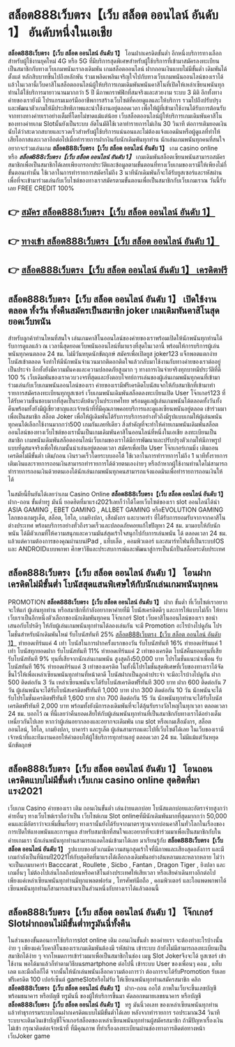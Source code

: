 # สล็อต888เว็บตรง【เว็บ สล็อต ออนไลน์ อันดับ 1】   อันดับหนึ่งในเอเชีย 

**สล็อต888เว็บตรง【เว็บ สล็อต ออนไลน์ อันดับ 1】** โอนฝากเครดิตขั้นต่ำ  อีกหนึ่งบริการทางเลือกสำหรับผู้ใช้งานยุคใหม่ 4G หรือ 5G ที่มีบริการสุดพิเศษสำหรับผู้ใช้บริการที่เข้ามาสมัครลงทะเบียนเป็นสมาชิกกับทางเว็บเกมพนันเราลงเดิมพัน เกมสล็อตออนไลน์ ฝากถอนเงินแบบไม่มีขั้นต่ำ เดิมพันได้ตั้งแต่ หลักสิบบาทขึ้นไปถึงหลักพัน ร่วมเพลิดเพลินเจริญใจไปกับทางเว็บเกมพนันออนไลน์ของเราได้แล้วในเวลานี้เว็บคาสิโนสล็อตออนไลน์ผู้ให้บริการเกมเดิมพันพนันคาสิโนที่เปิดให้เหล่าเซียนพนันทุกท่านได้ใช้บริการมายาวนานมากกว่า 5 ปี มีภาพกราฟฟิกที่สมจริงและสวยงาม ระบบ 3 มิติ
อีกทั้งทางค่ายของเรายังมี โปรแกรมเมอร์มืออาชีพการสร้างเว็บไซต์ที่คอยดูแลและให้บริการ  รวมไปถึงปรับปรุงและพัฒนาตัวเกมให้มีประสิทธิภาพและน่าใช้งานอยู่ตลอดเวลา เพื่อให้ผู้ที่เข้ามาใช้งานได้รับการต้อนรับจากทางทางค่ายเราอย่างเต็มที่โดยไม่ขาดแม้แต่น้อย เว็บสล็อตออนไลน์ผู้ให้บริการเกมเดิมพันคาสิโนของทางค่ายเกม Slotนั้นยังเป็นระบบ อัตโนมัติใช้เวลาทำรายการไม่เกิน 30 วินาที ต่อการเติมยอดเงิน นับได้ว่าสะดวกสบายและรวดเร็วสำหรับผู้ใช้บริการแน่นอนและไม่ต้องแจ้งแอดมินหรือผู้ดูแลที่ทำให้เสียโอกาสและเวลาอีกต่อไปเมื่อทำรายการฝากงินกับนักเดิมพันทุกท่าน
นักเล่นเกมพนันทุกคนที่สนใจอยากจะร่วมเล่นเกม **สล็อต888เว็บตรง【เว็บ สล็อต ออนไลน์ อันดับ 1】** เกม casino online หรือ ***สล็อต888เว็บตรง【เว็บ สล็อต ออนไลน์ อันดับ 1】*** เกมเดิมพันสล็อตเซียนพนันสามารถสมัครสมาชิกเพื่อเป็นสมาชิกได้เลยเพียงกรอกประวัติและข้อมูลตามขั้นตอนที่ทางเว็บเกมของเรามีให้เพียงไม่กี่ขั้นตอนเท่านั้น ใช้เวลาในการทำรายการสมัครไม่ถึง 3 นาทีนักเดิมพันก็จะได้รับยูสเซอร์และรหัสผ่านเพื่อที่จะเข้ามาร่วมเล่นกับเว็บไซต์ของทางเราสมัครตามขั้นตอนเพื่อเป็นสมาชิกกับเว็บเกมเราณ วันนี้รับเลย FREE CREDIT 100%

## 👉 [สมัคร สล็อต888เว็บตรง【เว็บ สล็อต ออนไลน์ อันดับ 1】](https://archa888.com/)
## 👉 [ทางเข้า สล็อต888เว็บตรง【เว็บ สล็อต ออนไลน์ อันดับ 1】](https://archa888.com/)
## 👉 [สล็อต888เว็บตรง【เว็บ สล็อต ออนไลน์ อันดับ 1】 เครดิตฟรี](https://archa888.com/)

## สล็อต888เว็บตรง【เว็บ สล็อต ออนไลน์ อันดับ 1】 เปิดใช้งานตลอด ทั้งวัน ทั้งคืนสมัครเป็นสมาชิก joker เกมเดิมพันคาสิโนสุดยอดเว็บพนัน

สำหรับลูกค้าท่านไหนที่สนใจ เล่นเกมคาสิโนออนไลน์ของค่ายของเราพร้อมเปิดให้นักพนันทุกท่านได้รับการดูแลแล้ว ณ เวลานี้สุดยอดเว็บพนันออนไลน์ที่มาแรงที่สุดในเวลานี้ พร้อมให้การบริการผู้เล่นพนันทุกคนตลอด 24 ชม. ไม่มีวันหยุดนักขัตฤกษ์ สมัครเพื่อเปิดยูส joker123 แจ็กพอตแตกง่าย โบนัสเข้าตลอด จึงทำให้มีนักพนันจำนวนมากติดอกติดใจแล้วกลับมาใช้งานกับทางค่ายของเราต่ออยู่เป็นประจำ อีกทั้งยังมีความมั่นคงและความปลอดภัยสูงมาก ๆ ทางการเงินจ่ายจริงทุกบาทมีประวัติที่ดี 100 % เว็บเดิมพันของเราควบวงจรที่สุดและยังตอบโจทย์การเล่นของผู้เล่นเกมพนันทุกคนที่เข้ามาร่วมเล่นกับเว็บเกมพนันออนไลน์ของเรา
ค่ายของเรามีฟรีเครดิตโบนัสแจกให้กับสมาชิกที่เข้ามาทำรายการสมัครลงทะเบียนทุกยูสเซอร์ เว็บเกมพนันเดิมพันสล็อตลงทะเบียนเปิด User โจ๊กเกอร์123 ที่ได้รับความชื่นชอบมากที่สุดเป็นระดับต้นๆในประเทศไทย พร้อมดูแลผู้เล่นเกมพนันได้ตลอดทั้งวันทั้งคืนพร้อมทั้งยังมีผู้เชี่ยวชาญและเจ้าหน้าที่ที่มีคุณภาพคอยบริการและดูแลเซียนพนันอยู่ตลอด เข้าร่วมมาเพื่อเป็นสมาชิก สล็อต Joker เพื่อให้ผู้เดิมพันได้รับการบริการอย่างทั่วถึงมีรูปแบบเกมให้ผู้เล่นพนันทุกคนได้เลือกใช้งานมากกว่า500 เกมกันเลยทีเดียว
สิ่งสำคัญที่จะทำให้ค่ายเกมพนันเดิมพันสล็อตออนไลน์ของทางเว็บไซต์ของเรานั้นเป็นเกมเดิมพันคาสิโนออนไลน์ที่หนึ่งในเอเชีย ลงทะเบียนเป็นสมาชิก  เกมพนันเดิมพันสล็อตออนไลน์เว็บเกมของเราได้มีการพัฒนาและปรับปรุงตัวเกมให้มีภาพรูปแบบที่ดูสมจจริงเพื่อให้เกมนั้นน่าเล่นอยู่ตลอดเวลา สมัครเพื่อเปิด User โจ๊กเกอร์เกมมิ่ง เติมถอน เครดิตไม่มีขั้นต่ำ เติม/ถอน เงินรวดเร็วโดยระบบออโต้ ใช้เวลาในการทำรายการไม่ถึง 1 นาทีทั้งรายการเติมเงินและรายการถอนเงินสามารถทำรายการได้ด้วยตนเองง่ายๆ หรือถ้าหากผู้ใช้งานท่านใดไม่สามารถทำรายการถอนเงินด้วยตนเองได้นักเล่นเกมพนันทุกคนสามารถแจ้งแอดมินเพื่อทำรายการถอนเงินให้ได้

ในสมัยนี้ยืนยันได้เลยว่าเกม  Casino Online **สล็อต888เว็บตรง【เว็บ สล็อต ออนไลน์ อันดับ 1】** ฝาก-ถอน ขั้นต่ำทรู มันนี่ ยอดฮิตที่มาแรง2021เลยก็ว่าได้โดยเว็บไซต์ของเรา slot ออนไลน์ได้นำ  ASIA GAMING , EBET GAMING , ALLBET GAMING หรือEVOLUTION GAMING โลกของเกมรูเล็ต, สล็อต, ไฮโล, เกมยิงปลา, เสือมังกร และบาคาร่า ที่ได้รับการยอมรับจากจากคาสิโนต่างประเทศ พร้อมบริการอย่างทั่วถึงรวดเร็วและปลอดภัยคอยแก้ไขปัญหา 24 ชม. มามอบให้กับนักพนัน ได้มีตัวเกมที่ให้ความสนุกและความมันส์สุดเร้าใจสนุกไปกับการเล่นพนัน ได้ ตลอดเวลา 24 ชม. แล้วแต่ความต้องการของคุณผ่านบนiPad , แท็บเล็ต , คอมพิวเตอร์ และสมาร์ทโฟนที่เป็นระบบIOS และ ANDROIDแบบพกพา ศึกษาวิธีและประสบการณ์และพัฒนาสู่การเป็นนักปั่นสล็อตระดับประเทศ

## สล็อต888เว็บตรง【เว็บ สล็อต ออนไลน์ อันดับ 1】 โอนฝากเครดิตไม่มีขั้นต่ำ โบนัสสุดแสนพิเศษให้กับนักเล่นเกมพนันทุกคน

 PROMOTION  **สล็อต888เว็บตรง【เว็บ สล็อต ออนไลน์ อันดับ 1】** ฝาก ขั้นต่ำ ที่เว็บไซต์เราอยากจะให้แก่  ผู้เล่นทุกท่าน หรือสมาชิกที่กำลังอยากหาค่ายที่มี โบนัสเครดิตดีๆ และการให้แบบไม่กั๊ก ให้ทางเว็บเราเป็นอีกหนึ่งตัวเลือกของนักเดิมพันทุกคน โจ๊กเกอร์ Slot เว็บคาสิโนออนไลน์ของเรา ขอนำเสนอกับโปรดีๆ ให้กับผู้เล่นเกมพนันทุกท่านได้ลองเล่นกัน จะมี Promotion อะไรบ้างไปดูกัน
โปรโมชั่นสำหรับนักเดิมพันใหม่ รับโบนัสทันที 25% [สล็อต888เว็บตรง【เว็บ สล็อต ออนไลน์ อันดับ 1】](https://archa888.com/) ทำยอดเทิร์นแค่ 4 เท่า
โบนัสในการฝากครั้งแรกของวัน รับโบนัสทันที 16% ทำยอดเทิร์นแค่ 1 เท่า
โบนัสทุกยอดฝาก รับโบนัสทันที 11% ทำยอดเทิร์นแค่ 2 เท่าของเครดิต
โบนัสคืนยอดทุนที่เสีย รับโบนัสทันที 9% ทุนที่เสียจากนักเล่นเกมพนัน สูงสุดถึง50,000 บาท
โปรโมชั่นแนะนำเพื่อน รับโบนัสทันที 16% ทำยอดเทิร์นแค่ 3 เท่าของเครดิต
ในทั้งนี้โปรโมชั่นสุดพิเศษที่เว็บของทางเราได้จัดขึ้นไว้ให้เพื่อเหล่าเซียนพนันทุกท่านที่หน้าตาดี โบนัสฝากเป็นลูกค้าประจำ จะมีอะไรบ้างไปดูกัน
ฝาก 500 ติดต่อกัน 3 วัน เหล่าเซียนพนันจะได้รับโบนัสเครดิตฟรีทันที 300 บาท
ฝาก 600 ติดต่อกัน 7 วัน ผู้เล่นพนันจะได้รับโบนัสเครดิตฟรีทันที 1,000 บาท
ฝาก 300 ติดต่อกัน 10 วัน นักพนันจะได้รับโปรโมชั่นเครดิตฟรีทันที 1,600 บาท
ฝาก 700 ติดต่อกัน 15 วัน นักพนันทุกท่านจะได้รับโบนัสเครดิตฟรีทันที 2,000 บาท
พร้อมทั้งยังมีการลงเดิมพันที่จะได้ลุ้นรับรางวัลใหญ่ในทุกเวลา ตลอดเวลา 24 ชม. บอกไว้ ณ ที่นี้เลยว่าคืนยอดเสียให้กับผู้เล่นพนันทุกท่านที่เป็นสมาชิกกับทางเราได้อย่างเต็มเหนี่ยวกันไปเลย หากว่าผู้เล่นอยากลองและอยากจะเดิมพัน เกม slot  หรือเกมเสือมังกร, สล็อตออนไลน์, ไฮโล, เกมยิงปลา, บาคาร่า และรูเล็ต ผู้เล่นสามารถแตะไปที่เว็บไซต์ได้เลย ในเว็บของเรามีเจ้าหน้าที่และทีมงานคอยให้คำตอบให้ผู้ใช้บริการทุกท่านอยู่ ตลอดเวลา 24 ชม. ไม่มีแม้แต่วันหยุดนักขัตฤกษ์

## สล็อต888เว็บตรง【เว็บ สล็อต ออนไลน์ อันดับ 1】 โอนถอนเครดิตแบบไม่มีขั้นต่ำ  เว็บเกม casino online สุดฮิตที่มาแรง2021

เว็บเกม Casino ค่ายของเรา เติม ถอนเงินขั้นต่ำ เล่นง่ายแตกบ่อย โบนัสแตกบ่อยและอัตราจ่ายสูงกว่าค่ายอื่นๆ ทางเว็บไซต์เราถือว่าเป็น เว็บไซต์เกม Slot onlineที่มีนักเดิมพันมากที่สุดมากกว่า 50,000 คนและมีอัตราว่าจะเพิ่มขึ้นเรื่อยๆ ทางเรานั้นยังได้รับจากมาตราฐานจากบ่อนคาสิโนทั่วโลกในเรื่องของการเปิดให้แทงพนันและการดูแล สำหรับสมาชิกที่สนใจและอยากที่จะเข้าร่วมมาเพื่อเป็นสมาชิกกับในค่ายเกมเรา นักเล่นพนันทุกท่านสามารถแอดไลน์เข้ามาได้เลย
	มาเรียนรู้กับ **สล็อต888เว็บตรง【เว็บ สล็อต ออนไลน์ อันดับ 1】** รูปแบบของตัวเกมมีความสนุกสุดเร้าใจที่มีภาพและเสียงสุดอลังการ และมีเกมกำลังเป็นที่นิยมปี2021ให้กับสุดฮิตที่มาแรงได้เลือกลงเดิมพันอย่างล้นหลามและหลากหลาย  ไม่ว่าจะเป็นเกมบาคาร่า Bacccarat , Roullete , Sicbo , Fantan , Dragon Tiger , ยิงปลา และ เกมอื่นๆ ไม่ต้องไปเล่นไกลถึงบ่อนหรือคาสิโนต่างประเทศให้เสียเวลา หรือเสียค่าเดินทางอีกต่อไป เพียงแค่เหล่าเซียนพนันทุกท่านมีทุกแพลตฟอร์ม , โทรศัพท์มือถือ , คอมพิวเตอร์ และไอแพดพกพาได้เซียนพนันทุกท่านก็สามารถเข้ามาเป็นส่วนหนึ่งกับทางเราได้แล้วตอนนี้

## สล็อต888เว็บตรง【เว็บ สล็อต ออนไลน์ อันดับ 1】 โจ๊กเกอร์ Slotฝากถอนไม่มีขั้นต่ำทรูมันนี่ทั้งคืน

ในส่วนของขั้นตอนการใช้บริการslot online เติม ถอนเงินขั้นต่ำ ของค่ายเรา จะต้องทำอะไรบ้างนั้น ง่าย ๆ เพียงแค่เว็บคาสิโนของเราเกมเดิมพันต้องมี รหัสผ่าน เข้าระบบ ถ้ายังไม่มีสามารถลงทะเบียนเป็นสมาชิกได้ง่าย ๆ จากโหมดการเข้าร่วมมาเพื่อเป็นสมาชิกในช่อง เมนู Slot Jokerจึงจะได้ ยูสเซอร์ เข้าใช้งาน พอได้มาแล้วก็ทำตามวิธีบนsmartphone ต่อไปนี้
เข้าระบบ User  ของเพื่อนๆ คอม , แท็บเลต และมือถือก็ได้
จากนั้นให้นักเล่นพนันเลือกความต้องการว่า ต้องการจะได้รับPromotion รับเลยฟรีเครดิต 100 เปอร์เซ็นต์  gameSlotหรือไม่รับ
ให้เซียนพนันทุกท่านสมัครสมาชิก คลิก **สล็อต888เว็บตรง【เว็บ สล็อต ออนไลน์ อันดับ 1】** ฝาก-ถอน ออโต้ ภาพในเว็บจะขึ้นเลขบัญชีพร้อมธนาคาร หรือบัญชี ทรูมันนี่ ของผู้ให้บริการขึ้นมา
คัดลอกหมายเลขธนาคาร หรือบัญชี **สล็อต888เว็บตรง【เว็บ สล็อต ออนไลน์ อันดับ 1】** ทรู มันนี่วอเลท ของเหล่าเซียนพนันทุกท่าน แล้วทำธุรกรรมระบบโอนฝากเครดิตแบบไม่มีขั้นต่ำได้เลย
หลังจากทำรายการ รอประมาณ34 วินาที ระบบจะเติมเงินเข้าบัญชีโจ๊กเกอร์สล็อตของเหล่าเซียนพนันทุกท่านผู้สมัครสมาชิก
ถ้ามีปัญหาเรื่องเงินไม่เข้า กรุณาติดต่อเจ้าหน้าที่ ที่มีคุณภาพ ที่ทำเรื่องลงทะเบียนผ่านช่องทางการติดต่อทางหน้าเว็บJoker game


